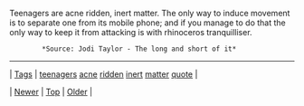 <!--
title: Teenagers are acne ridden, inert matter. The only way to induce movement is to separate one from its mobile phone; and if you manage to do that the only way to keep it from attacking is with rhinoceros tranquilliser.
date: 2020-06-28T15:27:00.168Z
tags: teenagers, acne, ridden, inert, matter, quote
-->




Teenagers are acne ridden, inert matter. The only way to induce movement is to separate one from its mobile phone; and if you manage to do that the only way to keep it from attacking is with rhinoceros tranquilliser.

            *Source: Jodi Taylor - The long and short of it*

<!--BOTTOM-POST-NAVIGATION-->
---

| [Tags](tags.md) | [teenagers](tag-teenagers.md) [acne](tag-acne.md) [ridden](tag-ridden.md) [inert](tag-inert.md) [matter](tag-matter.md) [quote](tag-quote.md) |

| [Newer](162050736894.md) | [Top](index.md) | [Older](162082491529.md) |